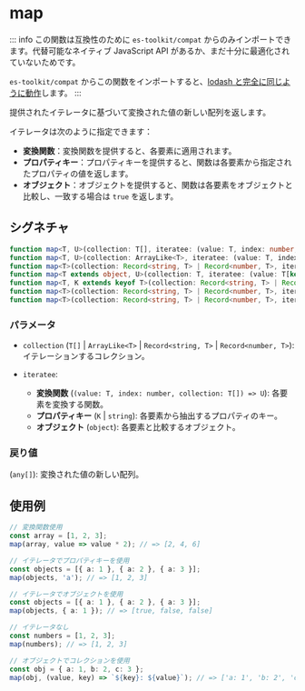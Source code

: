 # map

::: info
この関数は互換性のために `es-toolkit/compat` からのみインポートできます。代替可能なネイティブ JavaScript API があるか、まだ十分に最適化されていないためです。

`es-toolkit/compat` からこの関数をインポートすると、[lodash と完全に同じように動作](../../../compatibility.md)します。
:::

提供されたイテレータに基づいて変換された値の新しい配列を返します。

イテレータは次のように指定できます：

- **変換関数**：変換関数を提供すると、各要素に適用されます。
- **プロパティキー**：プロパティキーを提供すると、関数は各要素から指定されたプロパティの値を返します。
- **オブジェクト**：オブジェクトを提供すると、関数は各要素をオブジェクトと比較し、一致する場合は `true` を返します。

## シグネチャ

```typescript
function map<T, U>(collection: T[], iteratee: (value: T, index: number, collection: T[]) => U): U[];
function map<T, U>(collection: ArrayLike<T>, iteratee: (value: T, index: number, collection: ArrayLike<T>) => U): U[];
function map<T>(collection: Record<string, T> | Record<number, T>, iteratee?: null | undefined): T[];
function map<T extends object, U>(collection: T, iteratee: (value: T[keyof T], key: string, collection: T) => U): U[];
function map<T, K extends keyof T>(collection: Record<string, T> | Record<number, T>, iteratee: K): Array<T[K]>;
function map<T>(collection: Record<string, T> | Record<number, T>, iteratee?: string): any[];
function map<T>(collection: Record<string, T> | Record<number, T>, iteratee?: object): boolean[];
```

### パラメータ

- `collection` (`T[]` | `ArrayLike<T>` | `Record<string, T>` | `Record<number, T>`): イテレーションするコレクション。

- `iteratee`:

  - **変換関数** (`(value: T, index: number, collection: T[]) => U`): 各要素を変換する関数。
  - **プロパティキー** (`K` | `string`): 各要素から抽出するプロパティのキー。
  - **オブジェクト** (`object`): 各要素と比較するオブジェクト。

### 戻り値

(`any[]`): 変換された値の新しい配列。

## 使用例

```typescript
// 変換関数使用
const array = [1, 2, 3];
map(array, value => value * 2); // => [2, 4, 6]

// イテレータでプロパティキーを使用
const objects = [{ a: 1 }, { a: 2 }, { a: 3 }];
map(objects, 'a'); // => [1, 2, 3]

// イテレータでオブジェクトを使用
const objects = [{ a: 1 }, { a: 2 }, { a: 3 }];
map(objects, { a: 1 }); // => [true, false, false]

// イテレータなし
const numbers = [1, 2, 3];
map(numbers); // => [1, 2, 3]

// オブジェクトでコレクションを使用
const obj = { a: 1, b: 2, c: 3 };
map(obj, (value, key) => `${key}: ${value}`); // => ['a: 1', 'b: 2', 'c: 3']
```

